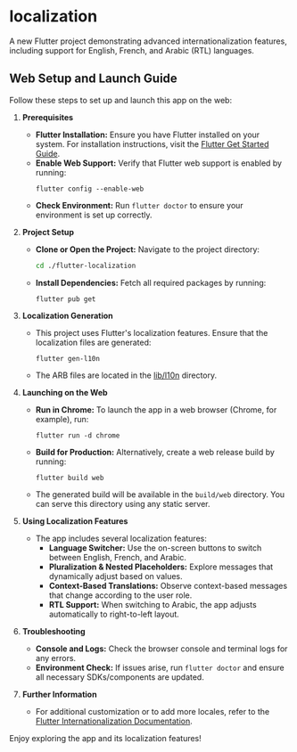 # localization

A new Flutter project demonstrating advanced internationalization features, including support for English, French, and Arabic (RTL) languages.

## Web Setup and Launch Guide

Follow these steps to set up and launch this app on the web:

1. **Prerequisites**
   - **Flutter Installation:** Ensure you have Flutter installed on your system. For installation instructions, visit the [Flutter Get Started Guide](https://flutter.dev/docs/get-started/install).
   - **Enable Web Support:** Verify that Flutter web support is enabled by running:
     ```
     flutter config --enable-web
     ```
   - **Check Environment:** Run `flutter doctor` to ensure your environment is set up correctly.

2. **Project Setup**
   - **Clone or Open the Project:** Navigate to the project directory:
     ```bash
     cd ./flutter-localization
     ```
   - **Install Dependencies:** Fetch all required packages by running:
     ```
     flutter pub get
     ```

3. **Localization Generation**
   - This project uses Flutter's localization features. Ensure that the localization files are generated:
     ```
     flutter gen-l10n
     ```
   - The ARB files are located in the [lib/l10n](lib/l10n) directory.

4. **Launching on the Web**
   - **Run in Chrome:** To launch the app in a web browser (Chrome, for example), run:
     ```
     flutter run -d chrome
     ```
   - **Build for Production:** Alternatively, create a web release build by running:
     ```
     flutter build web
     ```
   - The generated build will be available in the `build/web` directory. You can serve this directory using any static server.

5. **Using Localization Features**
   - The app includes several localization features:
     - **Language Switcher:** Use the on-screen buttons to switch between English, French, and Arabic.
     - **Pluralization & Nested Placeholders:** Explore messages that dynamically adjust based on values.
     - **Context-Based Translations:** Observe context-based messages that change according to the user role.
     - **RTL Support:** When switching to Arabic, the app adjusts automatically to right-to-left layout.

6. **Troubleshooting**
   - **Console and Logs:** Check the browser console and terminal logs for any errors.
   - **Environment Check:** If issues arise, run `flutter doctor` and ensure all necessary SDKs/components are updated.

7. **Further Information**
   - For additional customization or to add more locales, refer to the [Flutter Internationalization Documentation](https://flutter.dev/docs/development/accessibility-and-localization/internationalization).

Enjoy exploring the app and its localization features!